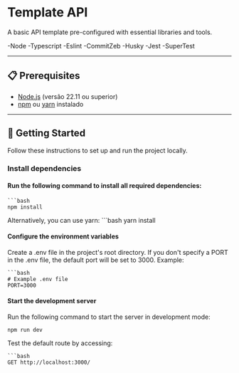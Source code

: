 # Template API

A basic API template pre-configured with essential libraries and tools.

-Node
-Typescript
-Eslint
-CommitZeb
-Husky
-Jest
-SuperTest

---

## 📋 Prerequisites

- [Node.js](https://nodejs.org/) (versão 22.11 ou superior)
- [npm](https://www.npmjs.com/) ou [yarn](https://yarnpkg.com/) instalado

---

## 🚀 Getting Started

Follow these instructions to set up and run the project locally.

### Install dependencies

#### Run the following command to install all required dependencies:
    ```bash
    npm install  


Alternatively, you can use yarn:
    ```bash
    yarn install
    

        
#### Configure the environment variables

Create a .env file in the project's root directory. If you don't specify a PORT in the .env file, the default port will be set to 3000. Example:

    ```bash
    # Example .env file
    PORT=3000

#### Start the development server

Run the following command to start the server in development mode:

    npm run dev

Test the default route by accessing:

    ```bash
    GET http://localhost:3000/

